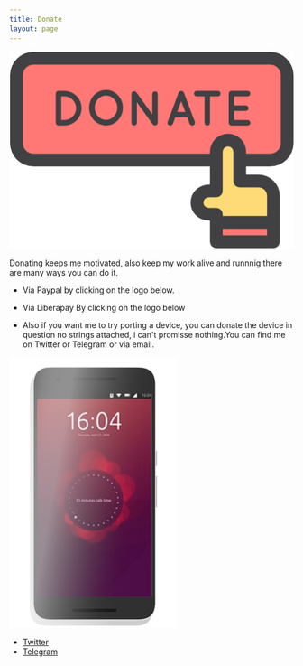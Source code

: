 ```yaml
---
title: Donate
layout: page
---
```

![Donate](https://github.com/rubencarneiro/rubencarneiro.io/blob/main/assets/images/donate/donate.png?raw=true)

<p>Donating keeps me motivated, also keep my work alive and runnnig there are many ways you can do it.</p>

- Via Paypal by clicking on the logo below.
- Via Liberapay  By clicking on the logo below

- <p>Also if you want me to try porting a device, you can donate the device in question no strings attached, i can't promisse nothing.You can find me on Twitter or Telegram or via email.</p>


![Device](https://github.com/rubencarneiro/rubencarneiro.io/blob/main/assets/images/donate/device.png?raw=true)


- <a href="https://twitter.com/rubenlcarneiro">Twitter</a>
- <a href="https://t.me/rubencarneiro">Telegram</a>



